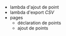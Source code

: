 - lambda d'ajout de point
- lambda d'export _CSV_
- pages
  - déclaration de points
  - ajout de points